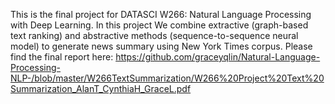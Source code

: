 This is the final project for DATASCI W266: Natural Language Processing with Deep Learning. In this project We combine extractive (graph-based text ranking) and abstractive methods (sequence-to-sequence neural model) to generate news summary using New York Times corpus.
Please find the final report here:
https://github.com/graceyqlin/Natural-Language-Processing-NLP-/blob/master/W266TextSummarization/W266%20Project%20Text%20Summarization_AlanT_CynthiaH_GraceL.pdf
